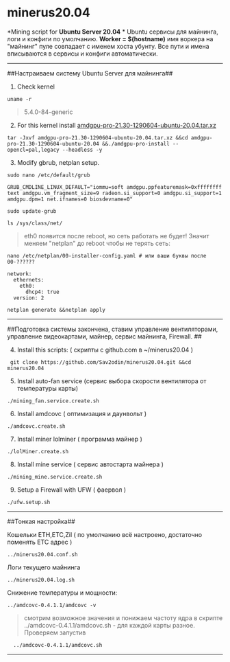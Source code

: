 # minerus20.04 #
*Mining script for **Ubuntu Server 20.04** * 
 Ubuntu сервисы для майнинга, логи и конфиги по умолчанию. **Worker = $(hostname)** имя воркера на "майнинг" пуле совпадает с именем хоста убунту. Все пути и имена вписываются в сервисы и конфиги автоматически.

* * *
##Настраиваем систему Ubuntu Server для майнинга##

 1. Check kernel
```
uname -r
```
 >5.4.0-84-generic

 2. For this kernel install [amdgpu-pro-21.30-1290604-ubuntu-20.04.tar.xz](https://www.amd.com/en/support/kb/release-notes/rn-amdgpu-unified-linux-20-50) 
```
tar -Jxvf amdgpu-pro-21.30-1290604-ubuntu-20.04.tar.xz &&cd amdgpu-pro-21.30-1290604-ubuntu-20.04 &&./amdgpu-pro-install --opencl=pal,legacy --headless -y
``` 
 3. Modify gbrub, netplan setup. 
``` 
sudo nano /etc/default/grub
``` 
```
GRUB_CMDLINE_LINUX_DEFAULT="iommu=soft amdgpu.ppfeaturemask=0xffffffff text amdgpu.vm_fragment_size=9 radeon.si_support=0 amdgpu.si_support=1 amdgpu.dpm=1 net.ifnames=0 biosdevname=0"
``` 
```
sudo update-grub
```
```		
ls /sys/class/net/
```
 >eth0 появится после reboot, но сеть работать не будет! Значит меняем "netplan" до reboot чтобы не терять сеть:
```
nano /etc/netplan/00-installer-config.yaml # или ваши буквы после 00-??????
```
``` 
network:
  ethernets:
    eth0:
      dhcp4: true
  version: 2
```
```
netplan generate &&netplan apply 
```
* * *

##Подготовка системы закончена, ставим управление вентиляторами, управление видеокартами, майнер, сервис майнинга, Firewall. ##
 
 4. Install this scripts: ( скрипты с github.com в ~/minerus20.04 )
```
 git clone https://github.com/Sav2odin/minerus20.04.git &&cd minerus20.04
```
 5. Install auto-fan service (сервис выбора скорости вентилятора от температуры карты)
```
./mining_fan.service.create.sh
```
 6. Install amdcovc ( оптимизация и даунвольт )
```
./amdcovc.create.sh 
``` 
 7. Install miner lolminer ( программа майнер )
```
./lolMiner.create.sh
```
 8. Install mine service ( сервис автостарта майнера )
```
./mining_mine.service.create.sh
``` 
 9. Setup a Firewall with UFW ( фаервол )
 ```
./ufw.setup.sh
 ```
* * *

##Тонкая настройка##

 Кошельки ETH,ETC,Zil ( по умолчанию всё настроено, достаточно поменять ETC адрес )
```
../minerus20.04.conf.sh 
```
 Логи текущего майнинга
```
../minerus20.04.log.sh
```
 Cнижение температуры и мощности:
```
../amdcovc-0.4.1.1/amdcovc -v
```
 >cмотрим возможное значения и понижаем частоту ядра в скрипте ../amdcovc-0.4.1.1/amdcovc.sh - для каждой карты разное. Проверяем запустив
``` 
  ../amdcovc-0.4.1.1/amdcovc.sh
```
* * * 
